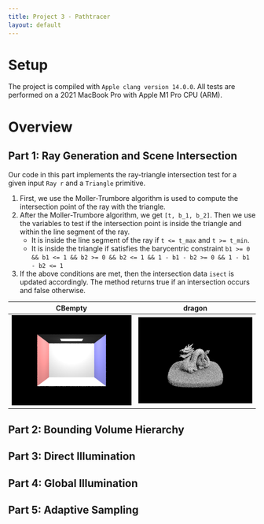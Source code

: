 ```yaml
---
title: Project 3 - Pathtracer
layout: default
---
```


<script src="https://cdn.mathjax.org/mathjax/latest/MathJax.js?config=TeX-AMS-MML_HTMLorMML" type="text/javascript"></script>

# Setup

The project is compiled with `Apple clang version 14.0.0`.
All tests are performed on a 2021 MacBook Pro with Apple M1 Pro CPU (ARM).

# Overview

## Part 1: Ray Generation and Scene Intersection

Our code in this part implements the ray-triangle intersection test for a given input `Ray r` and a `Triangle` primitive.

1. First, we use the Moller-Trumbore algorithm is used to compute the intersection point of the ray with the triangle.
2. After the Moller-Trumbore algorithm, we get `[t, b_1, b_2]`. Then we use the variables to test if the intersection point is inside the triangle and within the line segment of the ray.
    - It is inside the line segment of the ray if `t <= t_max` and `t >= t_min`.
    - It is inside the triangle if satisfies the barycentric constraint `b1 >= 0 && b1 <= 1 && b2 >= 0 && b2 <= 1 && 1 - b1 - b2 >= 0 && 1 - b1 - b2 <= 1`
3. If the above conditions are met, then the intersection data `isect` is updated accordingly. The method returns true if an intersection occurs and false otherwise.

| CBempty                                                | dragon                                                |
| ------------------------------------------------------ | ----------------------------------------------------- |
| <img src="./images/p1_CBempty.png" style="width:100%"> | <img src="./images/p1_dragon.png" style="width:100%"> |

## Part 2: Bounding Volume Hierarchy

## Part 3: Direct Illumination

## Part 4: Global Illumination

## Part 5: Adaptive Sampling
